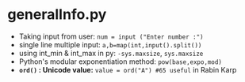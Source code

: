 # generalInfo.py

* Taking input from user: `num = input ("Enter number :")`
* single line multiple input: `a,b=map(int,input().split())`
* using int\_min & int\_max in py: `-sys.maxsize`, `sys.maxsize`
* Python's modular exponentiation method: `pow(base,expo,mod)`
* **`ord()` : Unicode value:** `value = ord("A") #65 useful` in Rabin Karp



